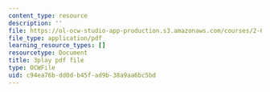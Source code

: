 ```yaml
---
content_type: resource
description: ''
file: https://ol-ocw-studio-app-production.s3.amazonaws.com/courses/2-627-fundamentals-of-photovoltaics-fall-2013/c94ea76bdd0db45fad9b38a9aa6bc5bd_vN5Yn-niTXE.pdf
file_type: application/pdf
learning_resource_types: []
resourcetype: Document
title: 3play pdf file
type: OCWFile
uid: c94ea76b-dd0d-b45f-ad9b-38a9aa6bc5bd
---
```

